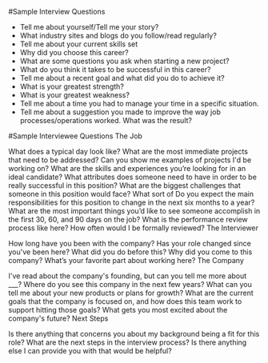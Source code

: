 #Sample Interview Questions

* Tell me about yourself/Tell me your story?
* What industry sites and blogs do you follow/read regularly?
* Tell me about your current skills set
* Why did you choose this career?
* What are some questions you ask when starting a new project?
* What do you think it takes to be successful in this career?
* Tell me about a recent goal and what did you do to achieve it?
* What is your greatest strength?
* What is your greatest weakness?
* Tell me about a time you had to manage your time in a specific situation.
* Tell me about a suggestion you made to improve the way job processes/operations worked. What was the result?

#Sample Interviewee Questions
The Job

What does a typical day look like?
What are the most immediate projects that need to be addressed?
Can you show me examples of projects I'd be working on?
What are the skills and experiences you’re looking for in an ideal candidate?
What attributes does someone need to have in order to be really successful in this position?
What are the biggest challenges that someone in this position would face?
What sort of Do you expect the main responsibilities for this position to change in the next six months to a year?
What are the most important things you’d like to see someone accomplish in the first 30, 60, and 90 days on the job?
What is the performance review process like here? How often would I be formally reviewed?
The Interviewer

How long have you been with the company?
Has your role changed since you've been here?
What did you do before this?
Why did you come to this company?
What’s your favorite part about working here?
The Company

I've read about the company's founding, but can you tell me more about ___?
Where do you see this company in the next few years?
What can you tell me about your new products or plans for growth?
What are the current goals that the company is focused on, and how does this team work to support hitting those goals?
What gets you most excited about the company's future?
Next Steps

Is there anything that concerns you about my background being a fit for this role?
What are the next steps in the interview process?
Is there anything else I can provide you with that would be helpful?
